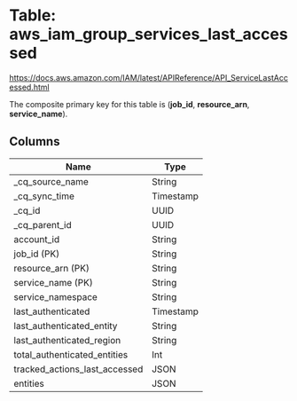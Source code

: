 # Table: aws_iam_group_services_last_accessed

https://docs.aws.amazon.com/IAM/latest/APIReference/API_ServiceLastAccessed.html

The composite primary key for this table is (**job_id**, **resource_arn**, **service_name**).


## Columns
| Name          | Type          |
| ------------- | ------------- |
|_cq_source_name|String|
|_cq_sync_time|Timestamp|
|_cq_id|UUID|
|_cq_parent_id|UUID|
|account_id|String|
|job_id (PK)|String|
|resource_arn (PK)|String|
|service_name (PK)|String|
|service_namespace|String|
|last_authenticated|Timestamp|
|last_authenticated_entity|String|
|last_authenticated_region|String|
|total_authenticated_entities|Int|
|tracked_actions_last_accessed|JSON|
|entities|JSON|
